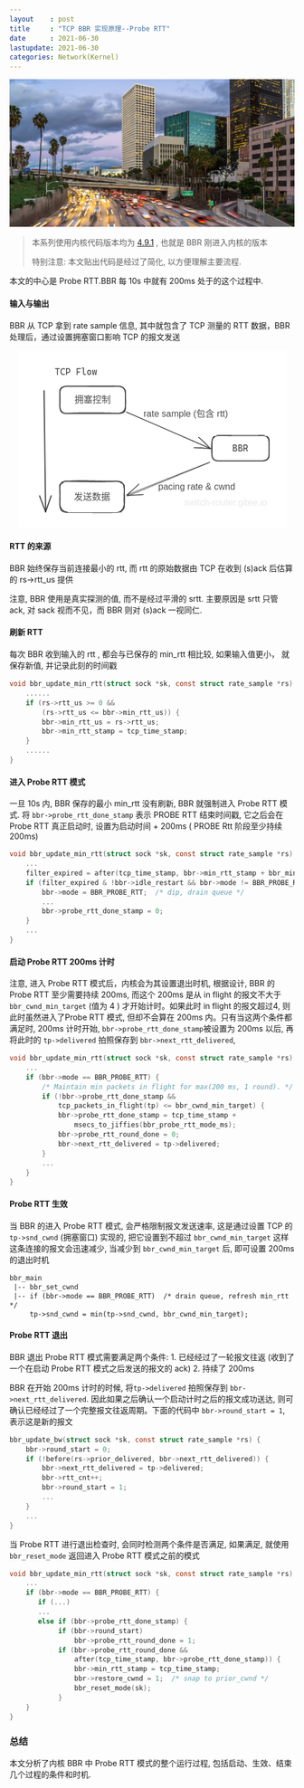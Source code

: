 ```yaml
---
layout    : post
title     : "TCP BBR 实现原理--Probe RTT"
date      : 2021-06-30
lastupdate: 2021-06-30
categories: Network(Kernel)
---
```


<p align="center"><img src="/assets/img/public/cong.png"></p>

> 本系列使用内核代码版本均为 [4.9.1](https://elixir.bootlin.com/linux/v4.9.1/source/net/ipv4/tcp_rate.c) , 也就是 BBR 刚进入内核的版本
>
> 特别注意: 本文贴出代码是经过了简化, 以方便理解主要流程.

本文的中心是 Probe RTT.BBR 每 10s 中就有 200ms 处于的这个过程中.

#### 输入与输出

BBR 从 TCP 拿到 rate sample 信息, 其中就包含了 TCP 测量的 RTT 数据，BBR 处理后，通过设置拥塞窗口影响 TCP 的报文发送

<p align="center"><img src="/assets/img/bbr-probertt/pic1.png"></p>

#### RTT 的来源

BBR 始终保存当前连接最小的 rtt,  而 rtt 的原始数据由 TCP 在收到 (s)ack 后估算的 rs->rtt\_us 提供

注意,  BBR 使用是真实探测的值, 而不是经过平滑的 srtt. 主要原因是 srtt 只管 ack, 对 sack  视而不见，而 BBR 则对 (s)ack 一视同仁.

#### 刷新 RTT

每次 BBR 收到输入的 rtt , 都会与已保存的 min\_rtt 相比较,  如果输入值更小， 就保存新值,  并记录此刻的时间戳

```c
void bbr_update_min_rtt(struct sock *sk, const struct rate_sample *rs) {
    ......
    if (rs->rtt_us >= 0 &&
        (rs->rtt_us <= bbr->min_rtt_us)) {
        bbr->min_rtt_us = rs->rtt_us;
        bbr->min_rtt_stamp = tcp_time_stamp;
    }
    ......
}
```
#### 进入 Probe RTT 模式

一旦 10s 内, BBR 保存的最小 min\_rtt 没有刷新, BBR 就强制进入 Probe RTT 模式. 将 `bbr->probe_rtt_done_stamp`  表示 PROBE RTT 结束时间戳,  它之后会在 Probe RTT 真正启动时, 设置为启动时间 + 200ms ( PROBE Rtt 阶段至少持续 200ms)

```c
void bbr_update_min_rtt(struct sock *sk, const struct rate_sample *rs) {
    ...
    filter_expired = after(tcp_time_stamp, bbr->min_rtt_stamp + bbr_min_rtt_win_sec * HZ);
    if (filter_expired & !bbr->idle_restart && bbr->mode != BBR_PROBE_RTT) { 
        bbr->mode = BBR_PROBE_RTT;  /* dip, drain queue */
        ...
        bbr->probe_rtt_done_stamp = 0;
    }
    ...
}
```
#### 启动 Probe RTT 200ms 计时

注意, 进入 Probe RTT 模式后，内核会为其设置退出时机,  根据设计, BBR 的 Probe RTT 至少需要持续 200ms, 而这个 200ms 是从 in flight 的报文不大于 `bbr_cwnd_min_target`  (值为 4 ) 才开始计时。如果此时 in flight 的报文超过4, 则此时虽然进入了Probe RTT 模式,  但却不会算在 200ms 内。只有当这两个条件都满足时, 200ms 计时开始, `bbr->probe_rtt_done_stamp`被设置为 200ms 以后, 再将此时的 `tp->delivered` 拍照保存到 `bbr->next_rtt_delivered`,

```c
void bbr_update_min_rtt(struct sock *sk, const struct rate_sample *rs) {
    ...
    if (bbr->mode == BBR_PROBE_RTT) {
        /* Maintain min packets in flight for max(200 ms, 1 round). */
        if (!bbr->probe_rtt_done_stamp &&								// 启动200ms计时条件1
            tcp_packets_in_flight(tp) <= bbr_cwnd_min_target) {         // 启动200ms计时条件2 
            bbr->probe_rtt_done_stamp = tcp_time_stamp +
                msecs_to_jiffies(bbr_probe_rtt_mode_ms);
            bbr->probe_rtt_round_done = 0;
            bbr->next_rtt_delivered = tp->delivered;
        } 
        ...
    }
}
```
#### Probe RTT 生效

当 BBR 的进入 Probe RTT 模式, 会严格限制报文发送速率,  这是通过设置 TCP 的 `tp->snd_cwnd` (拥塞窗口) 实现的, 把它设置到不超过 `bbr_cwnd_min_target` 这样这条连接的报文会迅速减少, 当减少到 `bbr_cwnd_min_target` 后, 即可设置 200ms 的退出时机

```
bbr_main
 |-- bbr_set_cwnd
 |-- if (bbr->mode == BBR_PROBE_RTT)  /* drain queue, refresh min_rtt */
     tp->snd_cwnd = min(tp->snd_cwnd, bbr_cwnd_min_target);
```

#### Probe RTT 退出

BBR 退出 Probe RTT 模式需要满足两个条件: 1. 已经经过了一轮报文往返 (收到了一个在启动 Probe RTT 模式之后发送的报文的 ack)  2. 持续了 200ms

BBR 在开始 200ms 计时的时候, 将`tp->delivered` 拍照保存到 `bbr->next_rtt_delivered`. 因此如果之后确认一个启动计时之后的报文成功送达, 则可确认已经经过了一个完整报文往返周期。下面的代码中 `bbr->round_start = 1`, 表示这是新的报文
```c
bbr_update_bw(struct sock *sk, const struct rate_sample *rs) {
    bbr->round_start = 0;
    if (!before(rs->prior_delivered, bbr->next_rtt_delivered)) {
        bbr->next_rtt_delivered = tp->delivered;
        bbr->rtt_cnt++;
        bbr->round_start = 1;
        ...
    }
    ...
}
```
当 Probe RTT 进行退出检查时, 会同时检测两个条件是否满足, 如果满足, 就使用 `bbr_reset_mode` 返回进入 Probe RTT 模式之前的模式

```c
void bbr_update_min_rtt(struct sock *sk, const struct rate_sample *rs) {
	...
    if (bbr->mode == BBR_PROBE_RTT) {
	   if (...)
	   ...
       else if (bbr->probe_rtt_done_stamp) {
			if (bbr->round_start)
				bbr->probe_rtt_round_done = 1;
			if (bbr->probe_rtt_round_done &&
                after(tcp_time_stamp, bbr->probe_rtt_done_stamp)) {
                bbr->min_rtt_stamp = tcp_time_stamp;
                bbr->restore_cwnd = 1;  /* snap to prior_cwnd */
                bbr_reset_mode(sk);
            }
    }
}
```

### 总结

本文分析了内核 BBR 中 Probe RTT 模式的整个运行过程, 包括启动、生效、结束几个过程的条件和时机.

